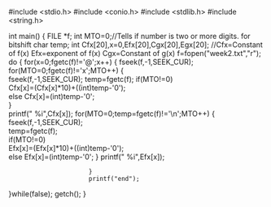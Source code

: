 #include <stdio.h>
#include <conio.h>
#include <stdlib.h>
#include <string.h>


int main()
{
   FILE *f;
   int MTO=0;//Tells if number is two or more digits. for bitshift
   char temp;
   int Cfx[20],x=0,Efx[20],Cgx[20],Egx[20]; //Cfx=Constant of f(x) Efx=exponent of f(x) Cgx=Constant of g(x)
   f=fopen("week2.txt","r");
   do
   {
                          for(x=0;fgetc(f)!='@';x++)
                          {
                                              fseek(f,-1,SEEK_CUR);       
                                              for(MTO=0;fgetc(f)!='x';MTO++)
                                              {      
                                                                        fseek(f,-1,SEEK_CUR);
                                                                        temp=fgetc(f);
                                                                        if(MTO!=0)    
                                                                            Cfx[x]=(Cfx[x]*10)+((int)temp-'0');                 
                                                                        else
                                                                            Cfx[x]=(int)temp-'0';                         
                                              }                           
                                                 printf(" %i",Cfx[x]);
                                              for(MTO=0;temp=fgetc(f)!='\n';MTO++)
                                              {                                                                          
                                                               fseek(f,-1,SEEK_CUR);                              
                                                               temp=fgetc(f);                         
                                                               if(MTO!=0)    
                                                                            Efx[x]=(Efx[x]*10)+((int)temp-'0');                 
                                                               else
                                                                            Efx[x]=(int)temp-'0';
                                              }
                                                 printf(" %i",Efx[x]);
                                                  
                          }
                          printf("end");
   }while(false);
   getch();
}
                                              
                                              
                          
                          
                       
                       
                      
   
   
